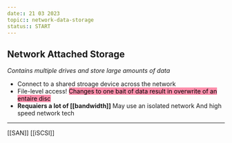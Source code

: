 ```yaml
---
date:: 21 03 2023
topic:: network-data-storage
status:: START
---
```

## Network Attached Storage
*Contains multiple drives and store large amounts of data*
- Connect to a shared stroage device across the network 
- File-level access!
<mark style="background: #FF5582A6;">Changes to one bait of data result in overwrite of an entaire disc</mark>
- **Requaiers a lot of [[bandwidth]]**
	May use an isolated network
	 And high speed network tech

---

[[SAN]] [[iSCSI]]